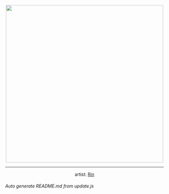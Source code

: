 
<p align="center">
  <img width="500" src="https://nekos.best/api/v2/neko/0456.png">
  <hr/>
  <center>
    artist: <a href="https://www.pixiv.net/en/artworks/89718079">Rin</a>
  </center>
</p>


###### Auto generate README.md from update.js

